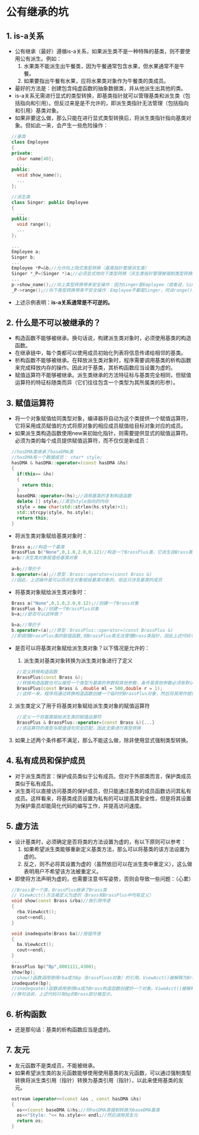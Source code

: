 # 公有继承的坑

## 1. is-a关系

- 公有继承（最好）遵循is-a关系，如果派生类不是一种特殊的基类，则不要使用公有派生。例如：
  1. 水果类不能派生出午餐类，因为午餐通常包含水果，但水果通常不是午餐。
  2. 如果要指出午餐有水果，应将水果类对象作为午餐类的类成员。
- 最好的方法是：创建包含纯虚函数的抽象数据类，并从他派生出其他的类。
- is-a关系无需进行显式的类型转换，即基类指针就可以管理基类和派生类（包括指向和引用）。但反过来是是不允许的，即派生类指针无法管理（包括指向和引用）基类对象。
- 如果非要这么做，那么只能在进行显式类型转换后，将派生类指针指向基类对象。但如此一来，会产生一些危险操作：
  
```C++
  //基类
  class Employee
  {
  private:
    char name[40];
    ...
  public:
    void show_name();
    ...
  };

  //派生类
  class Singer: public Employee
  {
    ...
  public:
    void range();
    ...
  };

  ...
  Employee a;
  Singer b;
  ...
  Employee *P=&b;//允许向上隐式类型转换（基类指针管理派生类）
  Singer *_P=(Singer *)a;//必须显式地向下类型转换（派生类指针管理被强制类型转换的基类对象）
  ...
  p->show_name();//向上类型转换带来安全操作：因为Singer是Employee（或者说，Singer具有Employee的一般属性）
  _P->range();//向下类型转换带来不安全操作：Employee不都是Singer，何谈range()属性一说？

```

- 上述示例表明：**is-a关系通常是不可逆的。**

## 2. 什么是不可以被继承的？

- 构造函数不能够被继承。换句话说，构建派生类对象时，必须使用基类的构造函数。
- 在继承链中，每个类都可以使用成员初始化列表将信息传递给相邻的基类。
- 析构函数不能够被继承。在释放派生类对象时，程序需要调用基类的析构函数来完成释放内存的操作。因此对于基类，其析构函数应当设置为虚的。
- 赋值运算符不能够被继承。派生类继承的方法特征标与基类完全相同，但赋值运算符的特征标随类而异（它们往往包含一个类型为其所属类的形参）。

## 3. 赋值运算符

- 将一个对象赋值给同类型对象，编译器将自动为这个类提供一个赋值运算符，它将采用成员赋值的方式将原对象的相应成员赋值给目标对象对应的成员。
- 如果派生类构造函数使用new来初始化指针，则需要提供显式的赋值运算符。必须为类的每个成员提供赋值运算符，而不仅仅是新成员：

```C++
  //hasDMA类继承了baseDMA类
  //hasDMA有一个数据成员： char* style;
  hasDMA & hasDMA::operator=(const hasDMA &hs)
  {
    if(this== &hs)
    {
      return this;
    }
    baseDMA::operator=(hs);//调用基类的复制构造函数
    delete [] style;//清空style指向的内存
    style = new char(std::strlen(hs.style)+1);
    std::strcpy(style, hs.style);
    return this;
  }
```

- 将派生类对象赋给基类对象时：

```C++
  Brass a;//构造一个基类
  BrassPlus b("None",0,1.0,2.0,0.12)//构造一个BrassPlus类，它派生自Brass类
  a=b//派生类对象赋值给基类对象
  
  a=b;//等价于
  b.operator=(a);//原型：Brass::operator=(const Brass &)
  //因此，上述操作是可以将派生对象赋给基类对象的，但这只涉及基类的成员
```

- 将基类对象赋给派生类对象时：
  
```C++
  Brass a("None",0,1.0,2.0,0.12);//创建一个Brass对象
  BrassPlus b;//创建一个BrassPlus对象
  b=a;//是否可以这样做？

  b=a;//等价于
  b.operator=(a);//原型：BrassPlus::operator=(const BrassPlus &)
  //即调用BrassPlus类的赋值函数,但BrassPlus类无法管理Brass类指针，因此上述代码不能运行。
```

- 是否可以将基类对象赋给派生类对象？以下情况是允许的：

  1. 派生类对基类对象转换为派生类对象进行了定义
  
```C++
    //定义转换构造函数
    BrassPlus(const Brass &);
    //转换构造函数也可以接受一个类型为基类的参数和其他参数，条件是其他参数必须有默认值：
    BrassPlus(const Brass & ,double ml = 500,double r = 1);
    //这样一来，程序将通过转换构造函数创建一个临时的BrassPlus对象，然后将其用作赋值运算符的参数。
```

  2. 派生类定义了用于将基类对象赋给派生类对象的赋值运算符

```C++
    //定义一个将基类赋给派生类的赋值运算符
    BrassPlus & BrassPlus::operator=(const Brass &){...}
    //该运算符的类型与赋值语句完全匹配，因此无需进行类型转换
```

  3. 如果上述两个条件都不满足，那么不能这么做，除非使用显式强制类型转换。

## 4. 私有成员和保护成员

- 对于派生类而言：保护成员类似于公有成员。但对于外部类而言，保护类成员类似于私有成员。
- 派生类可以直接访问基类的保护成员，但只能通过基类的成员函数访问其私有成员。这样看来，将基类成员设置为私有的可以提高其安全性，但是将其设置为保护乘员却能简化代码的编写工作，并提高访问速度。

## 5. 虚方法

- 设计基类时，必须确定是否将类的方法设置为虚的，有以下原则可以参考：
  1. 如果希望派生类能够重新定义基类方法，那么可以将基类的该方法设置为虚的。
  2. 反之，则不必将其设置为虚的（虽然依旧可以在派生类中重定义），这么做表明用户不希望该方法被重定义。
- 即使将方法声明为虚的，也需要注意书写姿势，否则会导致一些问题：（心累）

```C++
  //Brass是一个类，BrassPlus继承了Brass类
  // ViewAcct()方法被定义为虚的（Brass和BrassPlus中均有定义）
  void show(const Brass &rba)//按引用传递
  {
    rba.ViewAcct();
    cout<<endl;
  }

  void inadequate(Brass ba)//按值传递
  {
    ba.ViewAcct();
    cout<<endl;
  }
  ...
  BrassPlus bp("Bp",0001111,4300);
  show(bp);
  //show()函数调用使得rba成为bp（BrassPluss对象）的引用。ViewAcct()被解释为BrassPlus版本。
  inadequate(bp);
  //inadequate()函数调用使得ba成为Brass构造函数创建的一个对象。ViweAcct()被解释为Brass版本。
  //换句话说，上述代码只有bp的Brass部分被显示。

```

## 6. 析构函数

- 还是那句话：基类的析构函数应当是虚的。
  
## 7. 友元

- 友元函数不是类成员，不能被继承。
- 如果希望派生类的友元函数能够使用使用基类的友元函数，可以通过强制类型转换将派生类引用（指针）转换为基类引用（指针），以此来使用基类的友元。
  
```C++
  ostream &operator<<(const &os , const hasDMA &hs)
  {
    os<<(const baseDMA &)hs;//将hasDMA类强制转换为baseDMA基类
    os<<"Style: "<< hs.style<< endl;//然后调用其友元
    return os;
  } 

```
